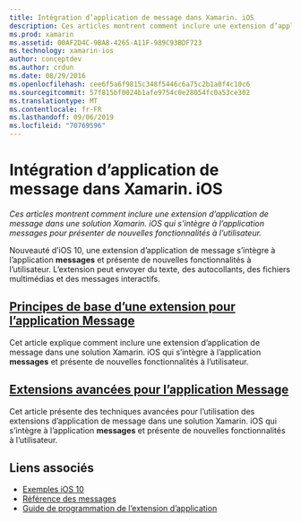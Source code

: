 ```yaml
---
title: Intégration d’application de message dans Xamarin. iOS
description: Ces articles montrent comment inclure une extension d’application de message dans une solution Xamarin. iOS qui s’intègre à l’application messages pour présenter de nouvelles fonctionnalités à l’utilisateur.
ms.prod: xamarin
ms.assetid: 00AF2D4C-9BA8-4265-A11F-989C93BDF723
ms.technology: xamarin-ios
author: conceptdev
ms.author: crdun
ms.date: 08/29/2016
ms.openlocfilehash: cee6f5a6f9815c348f5446c6a75c2b1a0f4c10c6
ms.sourcegitcommit: 57f815bf0024b1afe9754c0e28054fc0a53ce302
ms.translationtype: MT
ms.contentlocale: fr-FR
ms.lasthandoff: 09/06/2019
ms.locfileid: "70769596"
---
```

# <a name="message-app-integration-in-xamarinios"></a>Intégration d’application de message dans Xamarin. iOS

_Ces articles montrent comment inclure une extension d’application de message dans une solution Xamarin. iOS qui s’intègre à l’application messages pour présenter de nouvelles fonctionnalités à l’utilisateur._

Nouveauté d’iOS 10, une extension d’application de message s’intègre à l’application **messages** et présente de nouvelles fonctionnalités à l’utilisateur. L’extension peut envoyer du texte, des autocollants, des fichiers multimédias et des messages interactifs.

## <a name="message-app-extension-basicsiosplatformmessage-app-integrationintro-to-message-app-extensionsmd"></a>[Principes de base d’une extension pour l’application Message](~/ios/platform/message-app-integration/intro-to-message-app-extensions.md)

Cet article explique comment inclure une extension d’application de message dans une solution Xamarin. iOS qui s’intègre à l’application **messages** et présente de nouvelles fonctionnalités à l’utilisateur.

## <a name="advanced-message-app-extensionsiosplatformmessage-app-integrationintro-to-message-app-extensionsmd"></a>[Extensions avancées pour l’application Message](~/ios/platform/message-app-integration/intro-to-message-app-extensions.md)

Cet article présente des techniques avancées pour l’utilisation des extensions d’application de message dans une solution Xamarin. iOS qui s’intègre à l’application **messages** et présente de nouvelles fonctionnalités à l’utilisateur.

## <a name="related-links"></a>Liens associés

- [Exemples iOS 10](https://docs.microsoft.com/samples/browse/?products=xamarin&term=Xamarin.iOS+iOS10)
- [Référence des messages](https://developer.apple.com/reference/messages)
- [Guide de programmation de l’extension d’application](https://developer.apple.com/library/prerelease/content/documentation/General/Conceptual/ExtensibilityPG/index.html#//apple_ref/doc/uid/TP40014214)
